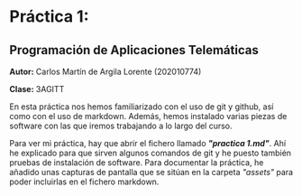 # Práctica 1:

## Programación de Aplicaciones Telemáticas


**Autor:** Carlos Martín de Argila Lorente (202010774)

**Clase:** 3AGITT

En esta práctica nos hemos familiarizado con el uso de git y github, así como con el uso de markdown. Además, hemos instalado varias piezas de software con las que iremos trabajando a lo largo del curso. 

Para ver mi práctica, hay que abrir el fichero llamado ***"practica 1.md"***. Ahí he explicado para que sirven algunos comandos de git y he puesto también pruebas de instalación de software. Para documentar la práctica, he añadido unas capturas de pantalla que se sitúan en la carpeta *"assets"* para poder incluirlas en el fichero markdown.
